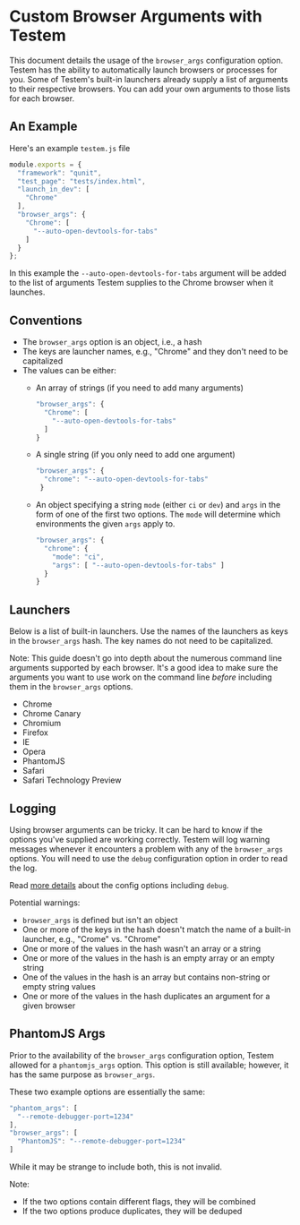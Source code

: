 Custom Browser Arguments with Testem
====================================

This document details the usage of the `browser_args` configuration option. Testem has the ability to automatically launch browsers or processes for you. Some of Testem's built-in launchers already supply a list of arguments to their respective browsers. You can add your own arguments to those lists for each browser.

An Example
----------

Here's an example `testem.js` file

```javascript
module.exports = {
  "framework": "qunit",
  "test_page": "tests/index.html",
  "launch_in_dev": [
    "Chrome"
  ],
  "browser_args": {
    "Chrome": [
      "--auto-open-devtools-for-tabs"
    ]
  }
};
```

In this example the `--auto-open-devtools-for-tabs` argument will be added to the list of arguments Testem supplies to the Chrome browser when it launches.

Conventions
-----------

* The `browser_args` option is an object, i.e., a hash
* The keys are launcher names, e.g., "Chrome" and they don't need to be capitalized
* The values can be either:
  * An array of strings (if you need to add many arguments)

    ```javascript
    "browser_args": {
      "Chrome": [
        "--auto-open-devtools-for-tabs"
      ]
    }
    ```

  * A single string (if you only need to add one argument)

    ```javascript
    "browser_args": {
      "chrome": "--auto-open-devtools-for-tabs"
     }
     ```

  * An object specifying a string `mode` (either `ci` or `dev`) and `args` in the form of one of the first two options. The `mode` will determine which environments the given `args` apply to.

     ```javascript
     "browser_args": {
       "chrome": {
         "mode": "ci",
         "args": [ "--auto-open-devtools-for-tabs" ]
       }
     }
    ```

Launchers
---------

Below is a list of built-in launchers. Use the names of the launchers as keys in the `browser_args` hash. The key names do not need to be capitalized.

Note: This guide doesn't go into depth about the numerous command line arguments supported by each browser. It's a good idea to make sure the arguments you want to use work on the command line _before_ including them in the `browser_args` options.

* Chrome
* Chrome Canary
* Chromium
* Firefox
* IE
* Opera
* PhantomJS
* Safari
* Safari Technology Preview

Logging
-------

Using browser arguments can be tricky. It can be hard to know if the options you've supplied are working correctly. Testem will log warning messages whenever it encounters a problem with any of the `browser_args` options. You will need to use the `debug` configuration option in order to read the log.

Read [more details](config_file.md) about the config options including `debug`.

Potential warnings:

* `browser_args` is defined but isn't an object
* One or more of the keys in the hash doesn't match the name of a built-in launcher, e.g., "Crome" vs. "Chrome"
* One or more of the values in the hash wasn't an array or a string
* One or more of the values in the hash is an empty array or an empty string
* One of the values in the hash is an array but contains non-string or empty string values
* One or more of the values in the hash duplicates an argument for a given browser

PhantomJS Args
--------------

Prior to the availability of the `browser_args` configuration option, Testem allowed for a `phantomjs_args` option. This option is still available; however, it has the same purpose as `browser_args`.

These two example options are essentially the same:

```javascript
"phantom_args": [
  "--remote-debugger-port=1234"
],
"browser_args": [
  "PhantomJS": "--remote-debugger-port=1234"
]
```

While it may be strange to include both, this is not invalid.

Note:

* If the two options contain different flags, they will be combined
* If the two options produce duplicates, they will be deduped
